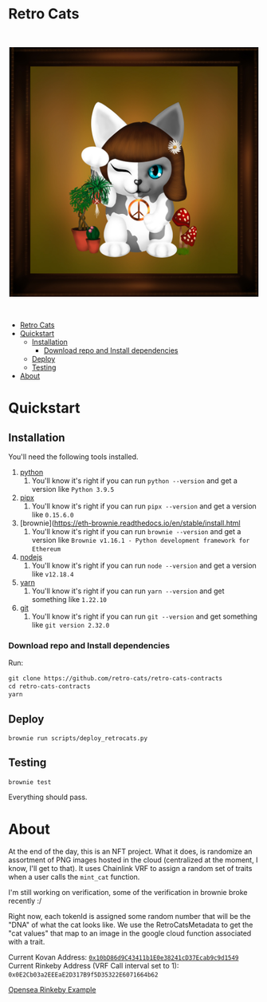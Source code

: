 # Retro Cats

<br/>
<p align="center">
<img src="./img/cat.jpeg" width="500" alt="Retro Cat">
</p>
<br/>

- [Retro Cats](#retro-cats)
- [Quickstart](#quickstart)
  - [Installation](#installation)
    - [Download repo and Install dependencies](#download-repo-and-install-dependencies)
  - [Deploy](#deploy)
  - [Testing](#testing)
- [About](#about)
# Quickstart
## Installation

You'll need the following tools installed. 

1. [python](https://www.python.org/downloads/)
   1. You'll know it's right if you can run `python --version` and get a version like `Python 3.9.5`
2. [pipx](https://pypi.org/project/pipx/)
   1. You'll know it's right if you can run `pipx --version` and get a version like `0.15.6.0`
3. [brownie](https://eth-brownie.readthedocs.io/en/stable/install.html
   1. You'll know it's right if you can run `brownie --version` and get a version like `Brownie v1.16.1 - Python development framework for Ethereum`
4. [nodejs](https://nodejs.org/en/download/)
   1. You'll know it's right if you can run `node --version` and get a version like `v12.18.4`
5. [yarn](https://classic.yarnpkg.com/en/docs/install/#mac-stable)
   1. You'll know it's right if you can run `yarn --version` and get something like `1.22.10`
6. [git](https://git-scm.com/book/en/v2/Getting-Started-Installing-Git)
   1. You'll know it's right if you can run `git --version` and get something like `git version 2.32.0`

### Download repo and Install dependencies

Run:
```
git clone https://github.com/retro-cats/retro-cats-contracts
cd retro-cats-contracts
yarn
```

## Deploy

```
brownie run scripts/deploy_retrocats.py
```

## Testing

```
brownie test
```

Everything should pass.

# About

At the end of the day, this is an NFT project. What it does, is randomize an assortment of PNG images hosted in the cloud (centralized at the moment, I know, I'll get to that). It uses Chainlink VRF to assign a random set of traits when a user calls the `mint_cat` function. 

I'm still working on verification, some of the verification in brownie broke recently :/

Right now, each tokenId is assigned some random number that will be the "DNA" of what the cat looks like. We use the RetroCatsMetadata to get the "cat values" that map to an image in the google cloud function associated with a trait. 

Current Kovan Address: [`0x10bD86d9C43411b1E0e38241cD37Ecab9c9d1549`](https://kovan.etherscan.io/address/0x10bD86d9C43411b1E0e38241cD37Ecab9c9d1549)
Current Rinkeby Address (VRF Call interval set to 1): `0x0E2Cb03a2EEEaE2D317B9f5D35322E6071664b62`

[Opensea Rinkeby Example](https://testnets.opensea.io/assets/0x0e2cb03a2eeeae2d317b9f5d35322e6071664b62/0?assetContractAddress=0x0e2cb03a2eeeae2d317b9f5d35322e6071664b62&tokenId=0)
